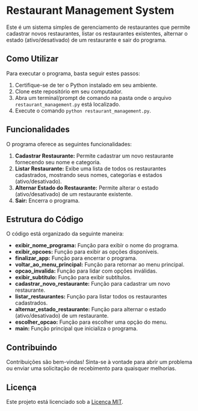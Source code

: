 # Restaurant Management System

Este é um sistema simples de gerenciamento de restaurantes que permite cadastrar novos restaurantes, listar os restaurantes existentes, alternar o estado (ativo/desativado) de um restaurante e sair do programa.

## Como Utilizar

Para executar o programa, basta seguir estes passos:

1. Certifique-se de ter o Python instalado em seu ambiente.
2. Clone este repositório em seu computador.
3. Abra um terminal/prompt de comando na pasta onde o arquivo `restaurant_management.py` está localizado.
4. Execute o comando `python restaurant_management.py`.

## Funcionalidades

O programa oferece as seguintes funcionalidades:

1. **Cadastrar Restaurante:** Permite cadastrar um novo restaurante fornecendo seu nome e categoria.
2. **Listar Restaurante:** Exibe uma lista de todos os restaurantes cadastrados, mostrando seus nomes, categorias e estados (ativo/desativado).
3. **Alternar Estado do Restaurante:** Permite alterar o estado (ativo/desativado) de um restaurante existente.
4. **Sair:** Encerra o programa.

## Estrutura do Código

O código está organizado da seguinte maneira:

- **exibir_nome_programa:** Função para exibir o nome do programa.
- **exibir_opcoes:** Função para exibir as opções disponíveis.
- **finalizar_app:** Função para encerrar o programa.
- **voltar_ao_menu_principal:** Função para retornar ao menu principal.
- **opcao_invalida:** Função para lidar com opções inválidas.
- **exibir_subtitulo:** Função para exibir subtítulos.
- **cadastrar_novo_restaurante:** Função para cadastrar um novo restaurante.
- **listar_restaurantes:** Função para listar todos os restaurantes cadastrados.
- **alternar_estado_restaurante:** Função para alternar o estado (ativo/desativado) de um restaurante.
- **escolher_opcao:** Função para escolher uma opção do menu.
- **main:** Função principal que inicializa o programa.

## Contribuindo

Contribuições são bem-vindas! Sinta-se à vontade para abrir um problema ou enviar uma solicitação de recebimento para quaisquer melhorias.

## Licença

Este projeto está licenciado sob a [Licença MIT](https://opensource.org/licenses/MIT).

